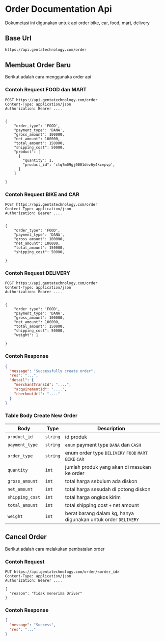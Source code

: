 # Order Documentation Api

Dokumetasi ini digunakan untuk api order bike, car, food, mart, delivery

## Base Url

```bash
https://api.gentatechnology.com/order
```

## Membuat Order Baru

Berikut adalah cara menggunaka order api

### Contoh Request FOOD dan MART

```http
POST https://api.gentatechnology.com/order
Content-Type: application/json
Authorization: Bearer ....


{
    "order_type": 'FOOD',
    "payment_type": 'DANA',
    "gross_amount": 100000,
    "net_amount": 100000,
    "total_amount": 150000,
    "shipping_cost": 50000,
    "product": [
      {
        "quantity": 1,
        "product_id": 'clq7m09gj0001dev6y4kcvpvp',
      }
    ]

}
```

### Contoh Request BIKE and CAR

```http
POST https://api.gentatechnology.com/order
Content-Type: application/json
Authorization: Bearer ....


{
    "order_type": 'FOOD',
    "payment_type": 'DANA',
    "gross_amount": 100000,
    "net_amount": 100000,
    "total_amount": 150000,
    "shipping_cost": 50000,

}
```

### Contoh Request DELIVERY

```http
POST https://api.gentatechnology.com/order
Content-Type: application/json
Authorization: Bearer ....


{
    "order_type": 'FOOD',
    "payment_type": 'DANA',
    "gross_amount": 100000,
    "net_amount": 100000,
    "total_amount": 150000,
    "shipping_cost": 50000,
    "weight": 1

}
```

### Contoh Response

```json
{
  "message": "Successfully create order",
  "res": "...",
  "detail": {
    "merchantTransId": "....",
    "acquirementId": "....",
    "checkoutUrl": "...."
  }
}
```

### Table Body Create New Order

| Body            | Type     | Description                                                   |
| --------------- | -------- | ------------------------------------------------------------- |
| `product_id`    | `string` | id produk                                                     |
| `payment_type`  | `string` | `enum` payment type `DANA` dan `CASH`                         |
| `order_type`    | `string` | enum order type `DELIVERY` `FOOD` `MART` `BIKE` `CAR`         |
| `quantity`      | `int`    | jumlah produk yang akan di masukan ke order                   |
| `gross_amount`  | `int`    | total harga sebulum ada diskon                                |
| `net_amount`    | `int`    | total harga sesudah di potong diskon                          |
| `shipping_cost` | `int`    | total harga ongkos kirim                                      |
| `total_amount`  | `int`    | total shipping cost `+` net amount                            |
| `weight`        | `int`    | berat barang dalam kg, hanya digunakan untuk order `DELIVERY` |

## Cancel Order

Berikut adalah cara melakukan pembatalan order

### Contoh Request

```http
PUT https://api.gentatechnology.com/order/<order_id>
Content-Type: application/json
Authorization: Bearer ....

{
  "reason": "Tidak menerima Driver"
}
```

### Contoh Response

```json
{
  "message": "Success",
  "res": "..."
}
```
